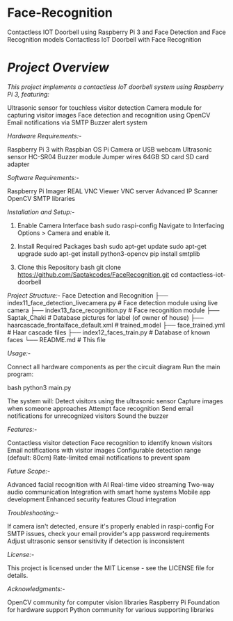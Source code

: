 # Face-Recognition
Contactless IOT Doorbell using Raspberry Pi 3 and Face Detection and Face Recognition models
Contactless IoT Doorbell with Face Recognition

# *Project Overview*

*This project implements a contactless IoT doorbell system using Raspberry Pi 3, featuring:*

Ultrasonic sensor for touchless visitor detection
Camera module for capturing visitor images
Face detection and recognition using OpenCV
Email notifications via SMTP
Buzzer alert system

*Hardware Requirements:-*

Raspberry Pi 3 with Raspbian OS
Pi Camera or USB webcam
Ultrasonic sensor HC-SR04
Buzzer module
Jumper wires
64GB SD card
SD card adapter

*Software Requirements:-*

Raspberry Pi Imager
REAL VNC Viewer
VNC server
Advanced IP Scanner
OpenCV
SMTP libraries

*Installation and Setup:-*

1. Enable Camera Interface
bash
sudo raspi-config
Navigate to Interfacing Options > Camera and enable it.

2. Install Required Packages
bash
sudo apt-get update
sudo apt-get upgrade
sudo apt-get install python3-opencv
pip install smtplib
3. Clone this Repository
bash
git clone https://github.com/Saptakcodes/FaceRecognition.git
cd contactless-iot-doorbell

*Project Structure:-*
Face Detection and Recognition
├── index11_face_detection_livecamera.py       # Face detection module using live camera
├── index13_face_recognition.py                # Face recognition module
├── Saptak_Chaki                               # Database pictures for label (of owner of house)
├── haarcascade_frontalface_default.xml        # trained_model
├── face_trained.yml                           # Haar cascade files
├── index12_faces_train.py                     # Database of known faces
└── README.md                                  # This file

*Usage:-*

Connect all hardware components as per the circuit diagram
Run the main program:

bash
python3 main.py

The system will:
Detect visitors using the ultrasonic sensor
Capture images when someone approaches
Attempt face recognition
Send email notifications for unrecognized visitors
Sound the buzzer

*Features:-*

Contactless visitor detection
Face recognition to identify known visitors
Email notifications with visitor images
Configurable detection range (default: 80cm)
Rate-limited email notifications to prevent spam

*Future Scope:-*

Advanced facial recognition with AI
Real-time video streaming
Two-way audio communication
Integration with smart home systems
Mobile app development
Enhanced security features
Cloud integration

*Troubleshooting:-*

If camera isn't detected, ensure it's properly enabled in raspi-config
For SMTP issues, check your email provider's app password requirements
Adjust ultrasonic sensor sensitivity if detection is inconsistent

*License:-*

This project is licensed under the MIT License - see the LICENSE file for details.

*Acknowledgments:-*

OpenCV community for computer vision libraries
Raspberry Pi Foundation for hardware support
Python community for various supporting libraries

